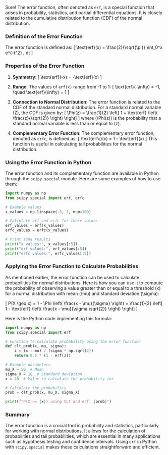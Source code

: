 Sure! The error function, often denoted as `erf`, is a special function that arises in probability, statistics, and partial differential equations. It is closely related to the cumulative distribution function (CDF) of the normal distribution.

### Definition of the Error Function

The error function is defined as:
\[ \text{erf}(x) = \frac{2}{\sqrt{\pi}} \int_0^x e^{-t^2} \, dt \]

### Properties of the Error Function

1. **Symmetry**:
   \[ \text{erf}(-x) = -\text{erf}(x) \]

2. **Range**:
   The values of `erf(x)` range from -1 to 1:
   \[ \text{erf}(-\infty) = -1, \quad \text{erf}(\infty) = 1 \]

3. **Connection to Normal Distribution**:
   The error function is related to the CDF of the standard normal distribution. For a standard normal variable \(Z\), the CDF is given by:
   \[ \Phi(z) = \frac{1}{2} \left[ 1 + \text{erf} \left( \frac{z}{\sqrt{2}} \right) \right] \]
   where \(\Phi(z)\) is the probability that a standard normal variable is less than or equal to \(z\).

4. **Complementary Error Function**:
   The complementary error function, denoted as `erfc`, is defined as:
   \[ \text{erfc}(x) = 1 - \text{erf}(x) \]
   This function is useful in calculating tail probabilities for the normal distribution.

### Using the Error Function in Python

The error function and its complementary function are available in Python through the `scipy.special` module. Here are some examples of how to use them:

```python
import numpy as np
from scipy.special import erf, erfc

# Example values
x_values = np.linspace(-3, 3, num=100)

# Calculate erf and erfc for these values
erf_values = erf(x_values)
erfc_values = erfc(x_values)

# Print some results
print("x values:", x_values[:5])
print("erf values:", erf_values[:5])
print("erfc values:", erfc_values[:5])
```

### Applying the Error Function to Calculate Probabilities

As mentioned earlier, the error function can be used to calculate probabilities for normal distributions. Here is how you can use it to compute the probability of observing a value greater than or equal to a threshold \(x\) for a normal distribution with mean \(\mu\) and standard deviation \(\sigma\):

\[ P(X \geq x) = 1 - \Phi \left( \frac{x - \mu}{\sigma} \right) = \frac{1}{2} \left[ 1 - \text{erf} \left( \frac{x - \mu}{\sigma \sqrt{2}} \right) \right] \]

Here is the Python code implementing this formula:

```python
import numpy as np
from scipy.special import erf

# Function to calculate probability using the error function
def clt_prob(x, mu, sigma):
    z = (x - mu) / (sigma * np.sqrt(2))
    return 0.5 * (1 - erf(z))

# Example parameters
mu_X = 50  # Mean
sigma_X = 10  # Standard deviation
x = 40  # Value to calculate the probability for

# Calculate the probability
prob = clt_prob(x, mu_X, sigma_X)

print(f"P(X >= {x}) using CLT and erf: {prob}")
```

### Summary

The error function is a crucial tool in probability and statistics, particularly for working with normal distributions. It allows for the calculation of probabilities and tail probabilities, which are essential in many applications such as hypothesis testing and confidence intervals. Using `erf` in Python with `scipy.special` makes these calculations straightforward and efficient.